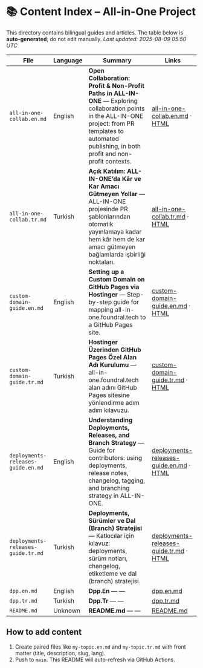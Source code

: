 # 📚 Content Index – All-in-One Project

This directory contains bilingual guides and articles. The table below is **auto-generated**; do not edit manually.
_Last updated: 2025-08-09 05:50 UTC_

| File | Language | Summary | Links |
|------|----------|---------|-------|
| `all-in-one-collab.en.md` | English | **Open Collaboration: Profit & Non-Profit Paths in ALL-IN-ONE** — Exploring collaboration points in the ALL-IN-ONE project: from PR templates to automated publishing, in both profit and non-profit contexts. | [all-in-one-collab.en.md](https://github.com/cevherdogan/all-in-one/blob/main/content/all-in-one-collab.en.md) · [HTML](https://cevherdogan.github.io/all-in-one/articles/all-in-one-collab/en.html) |
| `all-in-one-collab.tr.md` | Turkish | **Açık Katılım: ALL-IN-ONE’da Kâr ve Kar Amacı Gütmeyen Yollar** — ALL-IN-ONE projesinde PR şablonlarından otomatik yayınlamaya kadar hem kâr hem de kar amacı gütmeyen bağlamlarda işbirliği noktaları. | [all-in-one-collab.tr.md](https://github.com/cevherdogan/all-in-one/blob/main/content/all-in-one-collab.tr.md) · [HTML](https://cevherdogan.github.io/all-in-one/articles/all-in-one-collab/tr.html) |
| `custom-domain-guide.en.md` | English | **Setting up a Custom Domain on GitHub Pages via Hostinger** — Step-by-step guide for mapping all-in-one.foundral.tech to a GitHub Pages site. | [custom-domain-guide.en.md](https://github.com/cevherdogan/all-in-one/blob/main/content/custom-domain-guide.en.md) · [HTML](https://cevherdogan.github.io/all-in-one/articles/custom-domain-guide/en.html) |
| `custom-domain-guide.tr.md` | Turkish | **Hostinger Üzerinden GitHub Pages Özel Alan Adı Kurulumu** — all-in-one.foundral.tech alan adını GitHub Pages sitesine yönlendirme adım adım kılavuzu. | [custom-domain-guide.tr.md](https://github.com/cevherdogan/all-in-one/blob/main/content/custom-domain-guide.tr.md) · [HTML](https://cevherdogan.github.io/all-in-one/articles/custom-domain-guide/tr.html) |
| `deployments-releases-guide.en.md` | English | **Understanding Deployments, Releases, and Branch Strategy** — Guide for contributors: using deployments, release notes, changelog, tagging, and branching strategy in ALL-IN-ONE. | [deployments-releases-guide.en.md](https://github.com/cevherdogan/all-in-one/blob/main/content/deployments-releases-guide.en.md) · [HTML](https://cevherdogan.github.io/all-in-one/articles/deployments-releases-guide/en.html) |
| `deployments-releases-guide.tr.md` | Turkish | **Deployments, Sürümler ve Dal (Branch) Stratejisi** — Katkıcılar için kılavuz: deployments, sürüm notları, changelog, etiketleme ve dal (branch) stratejisi. | [deployments-releases-guide.tr.md](https://github.com/cevherdogan/all-in-one/blob/main/content/deployments-releases-guide.tr.md) · [HTML](https://cevherdogan.github.io/all-in-one/articles/deployments-releases-guide/tr.html) |
| `dpp.en.md` | English | **Dpp.En** — — | [dpp.en.md](https://github.com/cevherdogan/all-in-one/blob/main/content/dpp.en.md) |
| `dpp.tr.md` | Turkish | **Dpp.Tr** — — | [dpp.tr.md](https://github.com/cevherdogan/all-in-one/blob/main/content/dpp.tr.md) |
| `README.md` | Unknown | **README.md** — — | [README.md](https://github.com/cevherdogan/all-in-one/blob/main/content/README.md) |

## How to add content
1) Create paired files like `my-topic.en.md` and `my-topic.tr.md` with front matter (title, description, slug, lang).
2) Push to `main`. This README will auto-refresh via GitHub Actions.

